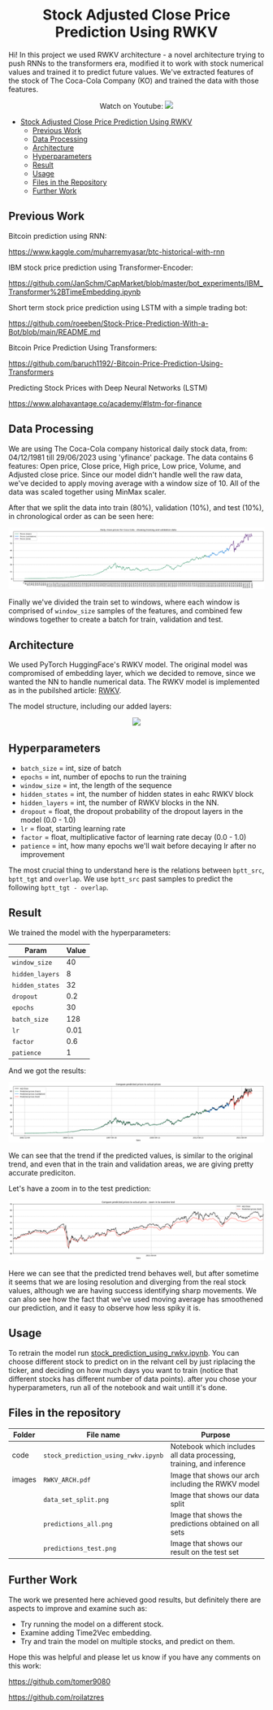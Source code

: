 # <center> Stock Adjusted Close Price Prediction Using RWKV </center>

Hi! In this project we used RWKV architecture - a novel architecture trying to push RNNs to the transformers era, modified it to work with stock numerical values and trained it to predict future values. We've extracted features of the stock of The Coca-Cola Company (KO) and trained the data with those features. 

<p align="center">
Watch on Youtube:  <a href=""><img src="https://img.shields.io/badge/-YouTube-red?&style=for-the-badge&logo=youtube&logoColor=white" height=20></a>
</p>
 
- [Stock Adjusted Close Price Prediction Using RWKV](#Stock-Adjusted-Close-Price-Prediction-Using-RWKV)
  * [Previous Work](#Previous-Work)
  * [Data Processing](#Data-Processing)
  * [Architecture](#Architecture)
  * [Hyperparameters](#Hyperparameters)
  * [Result](#Result)
  * [Usage](#Usage)
  * [Files in the Repository](#Files-in-the-Repository)
  * [Further Work](#Further-Work)


## Previous Work
Bitcoin prediction using RNN:

https://www.kaggle.com/muharremyasar/btc-historical-with-rnn

IBM stock price prediction using Transformer-Encoder:

https://github.com/JanSchm/CapMarket/blob/master/bot_experiments/IBM_Transformer%2BTimeEmbedding.ipynb

Short term stock price prediction using LSTM with a simple trading bot:

https://github.com/roeeben/Stock-Price-Prediction-With-a-Bot/blob/main/README.md

Bitcoin Price Prediction Using Transformers:

https://github.com/baruch1192/-Bitcoin-Price-Prediction-Using-Transformers

Predicting Stock Prices with Deep Neural Networks (LSTM)

https://www.alphavantage.co/academy/#lstm-for-finance

## Data Processing
We are using The Coca-Cola company historical daily stock data, from: 04/12/1981 till 29/06/2023 using 'yfinance' package.
The data contains 6 features: Open price, Close price, High price, Low price, Volume, and Adjusted close price. 
Since our model didn't handle well the raw data, we've decided to apply moving average with a window size of 10. 
All of the data was scaled together using MinMax scaler. 

After that we split the data into train (80%), validation (10%), and test (10%), in chronological order as can be seen here:

![alt text](https://github.com/tomer9080/Stock-Prediction-Using-RWKV/blob/main/images/data_set_split.png)

Finally we've divided the train set to windows, where each window is comprised of `window_size` samples of the features, and combined few windows together to create a batch for train, validation and test. 

## Architecture
We used PyTorch HuggingFace's RWKV model. The original model was compromised of embedding layer, which we decided to remove, 
since we wanted the NN to handle numerical data. The RWKV model is implemented as in the pubilshed article: [RWKV](https://arxiv.org/pdf/2305.13048.pdf).


The model structure, including our added layers:
<p align="center">
  <img src="https://github.com/tomer9080/Stock-Prediction-Using-RWKV/blob/main/images/RWKV_ARCH.pdf" width="450"/>
</p>


## Hyperparameters
* `batch_size` = int, size of batch
* `epochs` = int, number of epochs to run the training
* `window_size` = int, the length of the sequence
* `hidden_states` = int, the number of hidden states in eahc RWKV block
* `hidden_layers` = int, the number of RWKV blocks in the NN.
* `dropout` = float, the dropout probability of the dropout layers in the model (0.0 - 1.0)
* `lr` = float, starting learning rate 
* `factor` = float, multiplicative factor of learning rate decay (0.0 - 1.0)
* `patience` = int, how many epochs we'll wait before decaying lr after no improvement

The most crucial thing to understand here is the relations between `bptt_src`, `bptt_tgt` and `overlap`. We use `bptt_src` past samples to predict the following `bptt_tgt - overlap`.


## Result

We trained the model with the hyperparameters:

|Param|Value|
|-------|-----|
|`window_size` | 40 |
|`hidden_layers`| 8 |
|`hidden_states`| 32 |
|`dropout`| 0.2 |
|`epochs`| 30 |
|`batch_size`| 128 |
|`lr`| 0.01 |
|`factor`| 0.6 |
|`patience`| 1 |

And we got the results:

<p align="center">
  <img src="https://github.com/tomer9080/Stock-Prediction-Using-RWKV/blob/main/images/predictions_all.png" />
</p>

We can see that the trend if the predicted values, is similar to the original trend, and even that in the train and validation areas, we are giving pretty accurate prediciton.

Let's have a zoom in to the test prediction:

<p align="center">
  <img src="https://github.com/tomer9080/Stock-Prediction-Using-RWKV/blob/main/images/predictions_test.png" />
</p>

Here we can see that the predicted trend behaves well, but after sometime it seems that we are losing resolution and diverging from the real stock values, although we are having success identifying sharp movements. We can also see how the fact that we've used moving average has smoothened our prediction, and it easy to observe how less spiky it is.

## Usage

To retrain the model run [stock_prediction_using_rwkv.ipynb](https://github.com/tomer9080/Stock-Prediction-Using-RWKV/stock_prediction_using_rwkv.ipynb). You can choose different stock to predict on in the relvant cell by just riplacing the ticker, and deciding on how much days you want to train (notice that different stocks has different number of data points). after you chose your hyperparameters, run all of the notebook and wait untill it's done.


## Files in the repository

| Folder |File name         | Purpose |
|------|----------------------|------|
|code|`stock_prediction_using_rwkv.ipynb`| Notebook which includes all data processing, training, and inference |
|images|`RWKV_ARCH.pdf`| Image that shows our arch including the RWKV model |
| |`data_set_split.png`| Image that shows our data split |
| |`predictions_all.png`| Image that shows the predictions obtained on all sets |
| |`predictions_test.png`| Image that shows our result on the test set |


## Further Work

The work we presented here achieved good results, but definitely there are aspects to improve and examine such as:
- Try running the model on a different stock.
- Examine adding Time2Vec embedding.
- Try and train the model on multiple stocks, and predict on them.

Hope this was helpful and please let us know if you have any comments on this work:

https://github.com/tomer9080

https://github.com/roilatzres